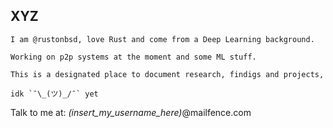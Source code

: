 ## XYZ
    I am @rustonbsd, love Rust and come from a Deep Learning background.
    
    Working on p2p systems at the moment and some ML stuff. 
    
    This is a designated place to document research, findigs and projects, 
    
    idk `¯\_(ツ)_/¯` yet

Talk to me at: *(insert_my_username_here)*@mailfence.com
